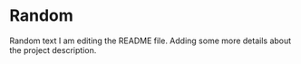# Random
Random text
I am editing the README file. Adding some more details about the project description.
